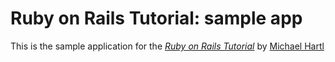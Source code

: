 # Ruby on Rails Tutorial: sample app

This is the sample application for the [*Ruby on Rails Tutorial*](http://railstutorial.org) by [Michael Hartl](http://michaelhartl.com)
